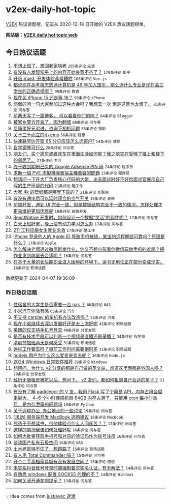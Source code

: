 # v2ex-daily-hot-topic

[V2EX](https://www.v2ex.com/) 热议话题榜，记录从 2020-12-18 日开始的 V2EX 热议话题榜单。

**网站版：[V2EX daily hot topic web](https://boojack.github.io/v2ex-daily-hot-topic-web/)**

## 今日热议话题

<!-- TODAY BEGIN -->

1. [不想上班了，想回老家啃老](https://www.v2ex.com/t/1030200) `205条评论` `生活`
1. [有没有人发现知乎上的内容开始良莠不齐了？](https://www.v2ex.com/t/1030157) `170条评论` `知乎`
1. [升级 Vue3, 开发体验非常糟糕](https://www.v2ex.com/t/1030170) `108条评论` `Vue.js`
1. [都说现在高考报志愿选计算机是 49 年加入国军，那么选什么专业是现在高三学生的正确选择呢？](https://www.v2ex.com/t/1030260) `99条评论` `教育`
1. [现在买 iPhone 15 还是等 16？](https://www.v2ex.com/t/1030125) `90条评论` `iPhone`
1. [弱弱的问一句大家参加过这种大会吗？我想去一次 但是这票也太贵了。](https://www.v2ex.com/t/1030145) `81条评论` `问与答`
1. [前两天写了一篇博客， 可以看看你们的吗？](https://www.v2ex.com/t/1030190) `64条评论` `Blogger`
1. [被家乡警方开盒了，因为翻墙](https://www.v2ex.com/t/1030343) `60条评论` `问与答`
1. [尼康佬好兄弟进，咨询下相机问题](https://www.v2ex.com/t/1030140) `58条评论` `摄影`
1. [关于三十而立的小 emo](https://www.v2ex.com/t/1030218) `56条评论` `随想`
1. [快速路旁边开窗 65 分贝应该怎么选窗户?](https://www.v2ex.com/t/1030123) `54条评论` `装修`
1. [自学钢琴可行么](https://www.v2ex.com/t/1030306) `28条评论` `问与答`
1. [朋友们，买个房车或者床车在里面生活如何呢？我之前实在受够了楼上和楼下的邻居了。](https://www.v2ex.com/t/1030363) `27条评论` `生活`
1. [终于收到期盼已久的 Google Adsense PIN 码](https://www.v2ex.com/t/1030273) `24条评论` `程序员`
1. [求助一個 PVE 虛擬機導致宿主機重啓的問題](https://www.v2ex.com/t/1030185) `23条评论` `程序员`
1. [想请问一下在大厂负责核心代码的大佬，出去面试时好不好给面试官展示自己写的生产环境的代码](https://www.v2ex.com/t/1030289) `21条评论` `酷工作`
1. [大家 4k 的壁纸都是哪里下载的？](https://www.v2ex.com/t/1030112) `21条评论` `互联网`
1. [有没有通电后可以延时闭合的空气开关](https://www.v2ex.com/t/1030115) `19条评论` `装修`
1. [前端开发，遇到 UI 完全一致，但是数据结构完全不一致的情况，怎样处理才更易维护更加优雅呢](https://www.v2ex.com/t/1030392) `18条评论` `前端开发`
1. [ReactNative 开发时，如何设计一个数据“灵活”的组件呢？](https://www.v2ex.com/t/1030401) `17条评论` `问与答`
1. [白天上班好累，晚上没有动力学习怎么办](https://www.v2ex.com/t/1030287) `17条评论` `问与答`
1. [211 工科应届女生就业求救](https://www.v2ex.com/t/1030266) `17条评论` `酷工作`
1. [iPhone 登录他人的 Apple ID 导致手机被锁，某宝的远程解锁可靠吗？原理是什么？](https://www.v2ex.com/t/1030262) `17条评论` `Apple`
1. [怎么解决老师通过微信群发作业，你又不想小孩看你微信玩你手机的难题？把作业发到哪里去合适呢？](https://www.v2ex.com/t/1030364) `16条评论` `问与答`
1. [在基于大量的长后期职业进入困境的环境下，读书无用论正在部分变成现实。](https://www.v2ex.com/t/1030249) `16条评论` `职场话题`

数据更新于 2024-04-07 19:36:09

<!-- TODAY END -->

### 昨日热议话题

<!-- YESTERDAY BEGIN -->

1. [住宿舍的大学生是否需要一台 nas ？](https://www.v2ex.com/t/1030069) `80条评论` `NAS`
1. [小米汽车体验有感](https://www.v2ex.com/t/1030012) `65条评论` `汽车`
1. [不支持 carplay 的车机有办法改造吗？](https://www.v2ex.com/t/1029959) `51条评论` `汽车`
1. [现在小弟继续去深圳发展好还是去上海好呢](https://www.v2ex.com/t/1029968) `43条评论` `职场话题`
1. [美团的仅支持手机号登录](https://www.v2ex.com/t/1029996) `40条评论` `分享发现`
1. [是否有技术手段可以判断一个视频是直播还是录播？](https://www.v2ex.com/t/1029961) `34条评论` `程序员`
1. [清明节加班两天是何感受](https://www.v2ex.com/t/1029956) `31条评论` `职场话题`
1. [远程工作要去吗？目前工作时间需要倒时差](https://www.v2ex.com/t/1029983) `31条评论` `职场话题`
1. [nodejs 用户为什么这么爱变来变去呢？](https://www.v2ex.com/t/1029981) `30条评论` `Node.js`
1. [2024 Windows 日常软件推荐](https://www.v2ex.com/t/1030062) `29条评论` `Windows`
1. [想问问，为什么 v2 分享的都是自己做的英文站，难道这里面都是外国人吗？](https://www.v2ex.com/t/1029957) `28条评论` `分享发现`
1. [经历无限租房被坑以后，想问下， v2 友们，都如何租到自己合适的房子？](https://www.v2ex.com/t/1030013) `21条评论` `问与答`
1. [有没有了解 paddleocr 的 V 友，我用 Flask 写了个简易 API，内存占用会越来越大， 4~6 个小时就把机器 64GB 内存占满了，只能用 cron 每小时重启，是内存泄露的问题吗](https://www.v2ex.com/t/1030071) `19条评论` `Python`
1. [关于远程办公, 办公地点的一些讨论](https://www.v2ex.com/t/1030067) `19条评论` `问与答`
1. [[求助] 服务端开发 MacBook 选购建议](https://www.v2ex.com/t/1030073) `18条评论` `MacBook`
1. [熊孩子不想读书，带他体验点什么人间疾苦？？](https://www.v2ex.com/t/1030080) `17条评论` `问与答`
1. [这样的情况我该如何处理好呢](https://www.v2ex.com/t/1030106) `16条评论` `问与答`
1. [如何大批量获取手机号和对应的验证码作为账号注册](https://www.v2ex.com/t/1030002) `16条评论` `问与答`
1. [谈谈国产私有云极空间](https://www.v2ex.com/t/1029998) `16条评论` `NAS`
1. [土木老哥待不住了，想跑路了](https://www.v2ex.com/t/1030091) `15条评论` `职场话题`
1. [有人用 Total Commander 吗？](https://www.v2ex.com/t/1030027) `15条评论` `问与答`
1. [开个二手高档家具城有没有发展空间？](https://www.v2ex.com/t/1029986) `15条评论` `随想`
1. [未实名抖音账号登录时被强制要求实名认证，有无解法？](https://www.v2ex.com/t/1030032) `14条评论` `问与答`
1. [有熟悉 windows 配置 SOCKS5 代理的不？](https://www.v2ex.com/t/1029982) `14条评论` `Windows`
1. [如何关闭开通花呗提示？](https://www.v2ex.com/t/1030047) `13条评论` `问与答`

<!-- YESTERDAY END -->

---

💡 Idea comes from [justjavac 迷渡](https://github.com/justjavac/)
